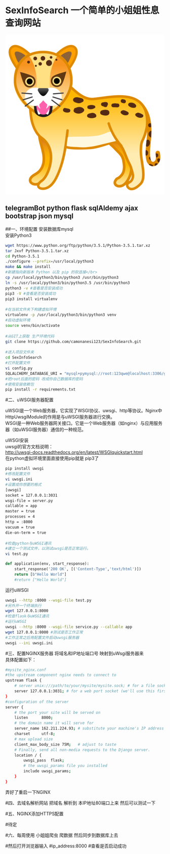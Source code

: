 # SexInfoSearch 一个简单的小姐姐性息查询网站
![](https://github.com/camonanesi123/SexInfoSearch/blob/master/app/static/favicon.png) 

## telegramBot python flask sqlAldemy ajax bootstrap json mysql

##一、环境配置
安装数据库mysql</br>
安装Python3</br>
```Bash
wget https://www.python.org/ftp/python/3.5.1/Python-3.5.1.tar.xz 
tar Jxvf Python-3.5.1.tar.xz
cd Python-3.5.1  
./configure --prefix=/usr/local/python3 
make && make install
#新建指向新版本 Python 以及 pip 的软连接</br>
cp /usr/local/python3/bin/python3 /usr/bin/python3 
ln -s /usr/local/python3/bin/python3.5 /usr/bin/python3 
python3 -v #查看是否安装成功 
pip3 -V #查看是否安装成功 
pip3 install virtualenv 

#在当前文件夹下构建虚拟环境
virtualenv -p /usr/local/python3/bin/python3 venv 
#启动虚拟环境 
source venv/bin/activate  

#从GIT上获取 生产环境代码 
git clone https://github.com/camonanesi123/SexInfoSearch.git 

#进入项目文件夹 
cd SexInfoSearch 
#打开配置文件
vi config.py 
SQLALCHEMY_DATABASE_URI = "mysql+pymysql://root:123qwe@localhost:3306/gatherinfo?charset=utf8" 
#把root后面的密码 改成你自己数据库的密码 
#使用安装依赖包 
pip install -r requirements.txt 
```

#二、uWSGI服务器配置 </br>

uWSGI是一个Web服务器，它实现了WSGI协议、uwsgi、http等协议。Nginx中HttpUwsgiModule的作用是与uWSGI服务器进行交换。 </br>
WSGI是一种Web服务器网关接口。它是一个Web服务器（如nginx）与应用服务器（如uWSGI服务器）通信的一种规范。 </br>

uWSGI安装 </br>
uwsgi的官方文档说明： </br>
http://uwsgi-docs.readthedocs.org/en/latest/WSGIquickstart.html </br>
在python虚拟环境里面直接使用pip就是 pip3了  </br>
```Bash
pip install uwsgi
#修改配置文件 
vi uwsgi.ini 
#设置成你想要的格式
[uwsgi] 
socket = 127.0.0.1:3031  
wsgi-file = server.py 
callable = app 
master = true 
processes = 4 
http = :8000 
vacuum = true 
die-on-term = true

#检查python与uWSGI通讯  
#建立一个测试文件，以测试uwsgi是否正常运行。 
vi test.py 
```
```Python
def application(env, start_response):     
    start_response('200 OK', [('Content-Type','text/html')])   
    return [b"Hello World"] 
    #return ["Hello World"] 
```
运行uWSGI  
```Bash
uwsgi --http :8000 --wsgi-file test.py  
#另外开一个终端执行  
wget 127.0.0.1:8000 
#检查flask与uWSGI通讯 
#运行uWSGI 
uwsgi --http :8000 --wsgi-file service.py --callable app
wget 127.0.0.1:8000 #测试是否工作正常
#工作正常之后用配置文件启动uwsgi服务器 
uwsgi --ini uwsgi.ini 
```

#三、配置NGINX服务器 将域名和IP地址端口号 映射到uWsgi服务器来 </br>
具体配置如下：
```Bash
#mysite_nginx.conf
#the upstream component nginx needs to connect to
upstream flask {
    # server unix:///path/to/your/mysite/mysite.sock; # for a file socket
    server 127.0.0.1:3031; # for a web port socket (we'll use this first)
}
#configuration of the server
server {
    # the port your site will be served on
    listen      8000;
    # the domain name it will serve for
    server_name 162.211.224.93; # substitute your machine's IP address or FQDN
    charset     utf-8;
    # max upload size
    client_max_body_size 75M;   # adjust to taste
    # Finally, send all non-media requests to the Django server.
    location / {
        uwsgi_pass  flask;
        # the uwsgi_params file you installed
        include uwsgi_params;
    }
}
```

弄好了重启一下NGINX  </br>

#四、去域名解析网站 把域名 解析到 本IP地址80端口上来 然后可以测试一下 </br>

#五、NGINX添加HTTPS配置 </br>

#待定

#六、每周使用 小姐姐爬虫 爬数据 然后同步到数据库上去

#然后打开浏览器输入
#ip_address:8000
#查看是否启动成功
